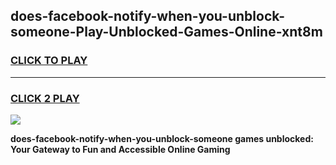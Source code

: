 
## does-facebook-notify-when-you-unblock-someone-Play-Unblocked-Games-Online-xnt8m
<h3>
<a href="https://premium76.site?title=does-facebook-notify-when-you-unblock-someone&ref=25A">CLICK TO PLAY</a></h3>
<hr>

<h3>
<a href="https://premium76.site?title=does-facebook-notify-when-you-unblock-someone&ref=25A">CLICK 2 PLAY</a>
  
</h3>

<a href="https://premium76.site?title=does-facebook-notify-when-you-unblock-someone&ref=25A"><img src="https://clearcache.store/games.png"></a>


**does-facebook-notify-when-you-unblock-someone games unblocked: Your Gateway to Fun and Accessible Online Gaming**
